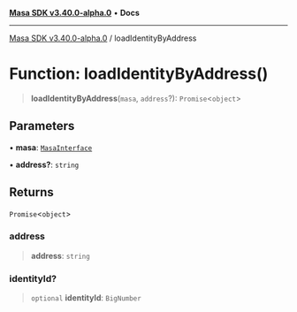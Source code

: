 [**Masa SDK v3.40.0-alpha.0**](../README.md) • **Docs**

***

[Masa SDK v3.40.0-alpha.0](../globals.md) / loadIdentityByAddress

# Function: loadIdentityByAddress()

> **loadIdentityByAddress**(`masa`, `address`?): `Promise`\<`object`\>

## Parameters

• **masa**: [`MasaInterface`](../interfaces/MasaInterface.md)

• **address?**: `string`

## Returns

`Promise`\<`object`\>

### address

> **address**: `string`

### identityId?

> `optional` **identityId**: `BigNumber`
